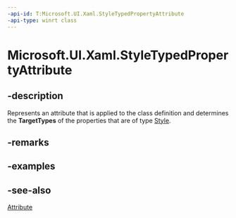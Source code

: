 ```yaml
---
-api-id: T:Microsoft.UI.Xaml.StyleTypedPropertyAttribute
-api-type: winrt class
---
```


<!-- Class syntax.
public class StyleTypedPropertyAttribute : System.Attribute
-->

# Microsoft.UI.Xaml.StyleTypedPropertyAttribute

## -description
Represents an attribute that is applied to the class definition and determines the **TargetTypes** of the properties that are of type [Style](style.md).

## -remarks

## -examples

## -see-also
[Attribute](/dotnet/api/system.attribute?view=dotnet-uwp-10.0&preserve-view=true)
